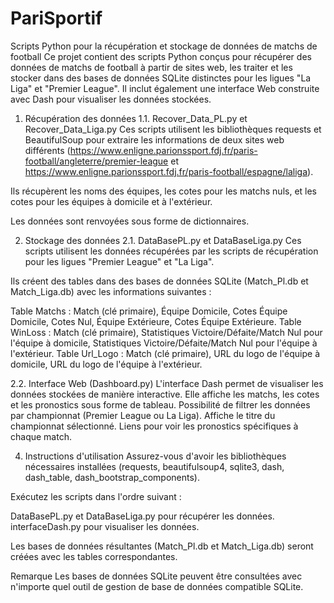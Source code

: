 # PariSportif
Scripts Python pour la récupération et stockage de données de matchs de football
Ce projet contient des scripts Python conçus pour récupérer des données de matchs de football à partir de sites web, les traiter et les stocker dans des bases de données SQLite distinctes pour les ligues "La Liga" et "Premier League". Il inclut également une interface Web construite avec Dash pour visualiser les données stockées.

1. Récupération des données
1.1. Recover_Data_PL.py et Recover_Data_Liga.py
Ces scripts utilisent les bibliothèques requests et BeautifulSoup pour extraire les informations de deux sites web différents (https://www.enligne.parionssport.fdj.fr/paris-football/angleterre/premier-league et https://www.enligne.parionssport.fdj.fr/paris-football/espagne/laliga).

Ils récupèrent les noms des équipes, les cotes pour les matchs nuls, et les cotes pour les équipes à domicile et à l'extérieur.

Les données sont renvoyées sous forme de dictionnaires.

2. Stockage des données
2.1. DataBasePL.py et DataBaseLiga.py
Ces scripts utilisent les données récupérées par les scripts de récupération pour les ligues "Premier League" et "La Liga".

Ils créent des tables dans des bases de données SQLite (Match_Pl.db et Match_Liga.db) avec les informations suivantes :

Table Matchs : Match (clé primaire), Équipe Domicile, Cotes Équipe Domicile, Cotes Nul, Équipe Extérieure, Cotes Équipe Extérieure.
Table WinLoss : Match (clé primaire), Statistiques Victoire/Défaite/Match Nul pour l'équipe à domicile, Statistiques Victoire/Défaite/Match Nul pour l'équipe à l'extérieur.
Table Url_Logo : Match (clé primaire), URL du logo de l'équipe à domicile, URL du logo de l'équipe à l'extérieur.

2.2. Interface Web (Dashboard.py)
L'interface Dash permet de visualiser les données stockées de manière interactive.
Elle affiche les matchs, les cotes et les pronostics sous forme de tableau.
Possibilité de filtrer les données par championnat (Premier League ou La Liga).
Affiche le titre du championnat sélectionné.
Liens pour voir les pronostics spécifiques à chaque match.

4. Instructions d'utilisation
Assurez-vous d'avoir les bibliothèques nécessaires installées (requests, beautifulsoup4, sqlite3, dash, dash_table, dash_bootstrap_components).

Exécutez les scripts dans l'ordre suivant :

DataBasePL.py et DataBaseLiga.py pour récupérer les données.
interfaceDash.py pour visualiser les données.

Les bases de données résultantes (Match_Pl.db et Match_Liga.db) seront créées avec les tables correspondantes.

Remarque
Les bases de données SQLite peuvent être consultées avec n'importe quel outil de gestion de base de données compatible SQLite.
